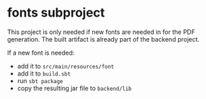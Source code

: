 # fonts subproject

This project is only needed if new fonts are needed in for the PDF generation. The built artifact is already part of the backend project.

If a new font is needed:
- add it to `src/main/resources/font`
- add it to `build.sbt`
- run `sbt package`
- copy the resulting jar file to `backend/lib`
